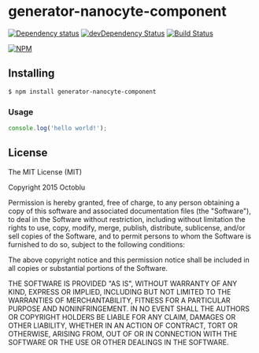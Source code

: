 # generator-nanocyte-component

[![Dependency status](http://img.shields.io/david/octoblu/generator-nanocyte-component.svg?style=flat)](https://david-dm.org/octoblu/generator-nanocyte-component)
[![devDependency Status](http://img.shields.io/david/dev/octoblu/generator-nanocyte-component.svg?style=flat)](https://david-dm.org/octoblu/generator-nanocyte-component#info=devDependencies)
[![Build Status](http://img.shields.io/travis/octoblu/generator-nanocyte-component.svg?style=flat&branch=master)](https://travis-ci.org/octoblu/generator-nanocyte-component)

[![NPM](https://nodei.co/npm/generator-nanocyte-component.svg?style=flat)](https://npmjs.org/package/generator-nanocyte-component)

## Installing

```bash
$ npm install generator-nanocyte-component
```

### Usage

```javascript
console.log('hello world!');
```

## License

The MIT License (MIT)

Copyright 2015 Octoblu

Permission is hereby granted, free of charge, to any person obtaining a copy
of this software and associated documentation files (the "Software"), to deal
in the Software without restriction, including without limitation the rights
to use, copy, modify, merge, publish, distribute, sublicense, and/or sell
copies of the Software, and to permit persons to whom the Software is
furnished to do so, subject to the following conditions:

The above copyright notice and this permission notice shall be included in
all copies or substantial portions of the Software.

THE SOFTWARE IS PROVIDED "AS IS", WITHOUT WARRANTY OF ANY KIND, EXPRESS OR
IMPLIED, INCLUDING BUT NOT LIMITED TO THE WARRANTIES OF MERCHANTABILITY,
FITNESS FOR A PARTICULAR PURPOSE AND NONINFRINGEMENT. IN NO EVENT SHALL THE
AUTHORS OR COPYRIGHT HOLDERS BE LIABLE FOR ANY CLAIM, DAMAGES OR OTHER
LIABILITY, WHETHER IN AN ACTION OF CONTRACT, TORT OR OTHERWISE, ARISING FROM,
OUT OF OR IN CONNECTION WITH THE SOFTWARE OR THE USE OR OTHER DEALINGS IN
THE SOFTWARE.
